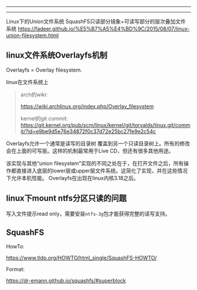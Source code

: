 

---





------

Linux下的Union文件系统 SquashFS只读部分镜象+可读写部分的层次叠加文件系统
https://fadeer.github.io/%E5%B7%A5%E4%BD%9C/2015/08/07/linux-union-filesystem.html

## linux文件系统Overlayfs机制

Overlayfs = Overlay filesystem.

linux在文件系统上

> arch的wiki: 
>
> <https://wiki.archlinux.org/index.php/Overlay_filesystem>
>
> kernel的git commit: <https://git.kernel.org/pub/scm/linux/kernel/git/torvalds/linux.git/commit/?id=e9be9d5e76e34872f0c37d72e25bc27fe9e2c54c>

Overlayfs允许一个通常是读写的目录树 覆盖到另一个只读目录树上。所有的修改会在上面的可写层。这样的机制最常用于Live CD，但还有很多其他用途。

该实现与其他“union filesystem”实现的不同之处在于，在打开文件之后，所有操作都直接进入底层的lower层或upper层文件系统。这简化了实现，并在这些情况下允许本机性能。 Overlayfs在出现在linux内核3.18之后。



## linux下mount ntfs分区只读的问题

写入文件提示read only，需要安装`ntfs-3g`包才能获得完整的读写支持。



## SquashFS

HowTo:

https://www.tldp.org/HOWTO/html_single/SquashFS-HOWTO/

Format:

https://dr-emann.github.io/squashfs/#superblock

